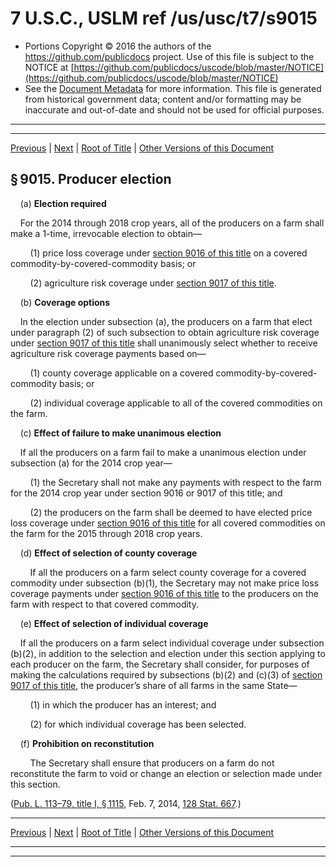 ---
---

# 7 U.S.C., USLM ref /us/usc/t7/s9015

* Portions Copyright © 2016 the authors of the https://github.com/publicdocs project.
  Use of this file is subject to the NOTICE at [https://github.com/publicdocs/uscode/blob/master/NOTICE](https://github.com/publicdocs/uscode/blob/master/NOTICE)
* See the [Document Metadata](././../../../../..//README.md) for more information.
  This file is generated from historical government data; content and/or formatting may be inaccurate and out-of-date and should not be used for official purposes.

----------
----------

[Previous](./../../../../..//us/usc/t7/ch115/schI/m__us_usc_t7_s9014.md) | [Next](./../../../../..//us/usc/t7/ch115/schI/m__us_usc_t7_s9016.md) | [Root of Title](./../../../../../) | [Other Versions of this Document](https://publicdocs.github.io/go/links?ns=uslm&ref=%2Fus%2Fusc%2Ft7%2Fs9015)

## § 9015. Producer election

    (a) __Election required__ 

    For the 2014 through 2018 crop years, all of the producers on a farm shall make a 1-time, irrevocable election to obtain—

        (1) price loss coverage under [section 9016 of this title][/us/usc/t7/s9016] on a covered commodity-by-covered-commodity basis; or

        (2) agriculture risk coverage under [section 9017 of this title][/us/usc/t7/s9017].

    (b) __Coverage options__ 

    In the election under subsection (a), the producers on a farm that elect under paragraph (2) of such subsection to obtain agriculture risk coverage under [section 9017 of this title][/us/usc/t7/s9017] shall unanimously select whether to receive agriculture risk coverage payments based on—

        (1) county coverage applicable on a covered commodity-by-covered-commodity basis; or

        (2) individual coverage applicable to all of the covered commodities on the farm.

    (c) __Effect of failure to make unanimous election__ 

    If all the producers on a farm fail to make a unanimous election under subsection (a) for the 2014 crop year—

        (1) the Secretary shall not make any payments with respect to the farm for the 2014 crop year under section 9016 or 9017 of this title; and

        (2) the producers on the farm shall be deemed to have elected price loss coverage under [section 9016 of this title][/us/usc/t7/s9016] for all covered commodities on the farm for the 2015 through 2018 crop years.

    (d) __Effect of selection of county coverage__ 

        If all the producers on a farm select county coverage for a covered commodity under subsection (b)(1), the Secretary may not make price loss coverage payments under [section 9016 of this title][/us/usc/t7/s9016] to the producers on the farm with respect to that covered commodity.

    (e) __Effect of selection of individual coverage__ 

    If all the producers on a farm select individual coverage under subsection (b)(2), in addition to the selection and election under this section applying to each producer on the farm, the Secretary shall consider, for purposes of making the calculations required by subsections (b)(2) and (c)(3) of [section 9017 of this title][/us/usc/t7/s9017], the producer’s share of all farms in the same State—

        (1) in which the producer has an interest; and

        (2) for which individual coverage has been selected.

    (f) __Prohibition on reconstitution__ 

        The Secretary shall ensure that producers on a farm do not reconstitute the farm to void or change an election or selection made under this section.

([Pub. L. 113–79, title I, § 1115][/us/pl/113/79/s1115], Feb. 7, 2014, [128 Stat. 667][/us/stat/128/667].)

----------

[Previous](./../../../../..//us/usc/t7/ch115/schI/m__us_usc_t7_s9014.md) | [Next](./../../../../..//us/usc/t7/ch115/schI/m__us_usc_t7_s9016.md) | [Root of Title](./../../../../../) | [Other Versions of this Document](https://publicdocs.github.io/go/links?ns=uslm&ref=%2Fus%2Fusc%2Ft7%2Fs9015)

----------
----------

[/us/usc/t7/s9016]: https://publicdocs.github.io/go/links?ns=uslm&ref=%2Fus%2Fusc%2Ft7%2Fs9016
[/us/usc/t7/s9017]: https://publicdocs.github.io/go/links?ns=uslm&ref=%2Fus%2Fusc%2Ft7%2Fs9017
[/us/usc/t7/s9017]: https://publicdocs.github.io/go/links?ns=uslm&ref=%2Fus%2Fusc%2Ft7%2Fs9017
[/us/usc/t7/s9016]: https://publicdocs.github.io/go/links?ns=uslm&ref=%2Fus%2Fusc%2Ft7%2Fs9016
[/us/usc/t7/s9016]: https://publicdocs.github.io/go/links?ns=uslm&ref=%2Fus%2Fusc%2Ft7%2Fs9016
[/us/usc/t7/s9017]: https://publicdocs.github.io/go/links?ns=uslm&ref=%2Fus%2Fusc%2Ft7%2Fs9017
[/us/pl/113/79/s1115]: https://publicdocs.github.io/go/links?ns=uslm&ref=%2Fus%2Fpl%2F113%2F79%2Fs1115
[/us/stat/128/667]: https://publicdocs.github.io/go/links?ns=uslm&ref=%2Fus%2Fstat%2F128%2F667


